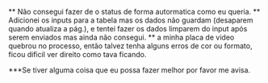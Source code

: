 ** Não consegui fazer de o status de forma autormatica como eu queria.
** Adicionei os inputs para a tabela mas os dados não guardam (desaparem quando atualiza a pág.), e tentei fazer os dados limparem do input após serem enviados mas ainda não consegui.
** a minha placa de video quebrou no processo, então talvez tenha alguns erros de cor ou formato, ficou dificil ver direito como tava ficando.


***Se tiver alguma coisa que eu possa fazer melhor por favor me avisa.
